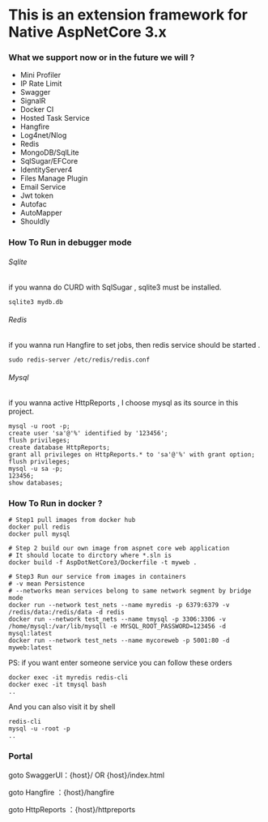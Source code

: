 # This is an extension framework for Native AspNetCore 3.x

### What we support now or in the future we will ?

- Mini Profiler
- IP Rate Limit
- Swagger
- SignalR
- Docker CI
- Hosted Task Service
- Hangfire
- Log4net/Nlog
- Redis
- MongoDB/SqlLite
- SqlSugar/EFCore
- IdentityServer4
- Files Manage Plugin
- Email Service
- Jwt token
- Autofac
- AutoMapper
- Shouldly

### How To Run in debugger mode

###### Sqlite

if you wanna do CURD with SqlSugar , sqlite3 must be installed.

```shell
sqlite3 mydb.db
```

###### Redis

if  you wanna run Hangfire to set jobs, then redis service should be started .

```shell
sudo redis-server /etc/redis/redis.conf
```

###### Mysql 

if you wanna active HttpReports , I choose mysql as its source in this project.

```shell
mysql -u root -p;
create user 'sa'@'%' identified by '123456';
flush privileges;
create database HttpReports;
grant all privileges on HttpReports.* to 'sa'@'%' with grant option;
flush privileges;
mysql -u sa -p;
123456;
show databases;
```

### How To Run in docker ?

```shell
# Step1 pull images from docker hub
docker pull redis
docker pull mysql

# Step 2 build our own image from aspnet core web application
# It should locate to dirctory where *.sln is 
docker build -f AspDotNetCore3/Dockerfile -t myweb .

# Step3 Run our service from images in containers
# -v mean Persistence
# --networks mean services belong to same network segment by bridge mode
docker run --network test_nets --name myredis -p 6379:6379 -v /redis/data:/redis/data -d redis
docker run --network test_nets --name tmysql -p 3306:3306 -v /home/mysql:/var/lib/mysqll -e MYSQL_ROOT_PASSWORD=123456 -d mysql:latest
docker run --network test_nets --name mycoreweb -p 5001:80 -d myweb:latest

```

PS: if you want enter someone service you can follow these orders

```shell
docker exec -it myredis redis-cli
docker exec -it tmysql bash
..
```

And you can also visit it by shell

```shell
redis-cli
mysql -u -root -p
..
```



### Portal

goto SwaggerUI：{host}/  OR  {host}/index.html

goto Hangfire ：{host}/hangfire 

goto HttpReports ：{host}/httpreports



